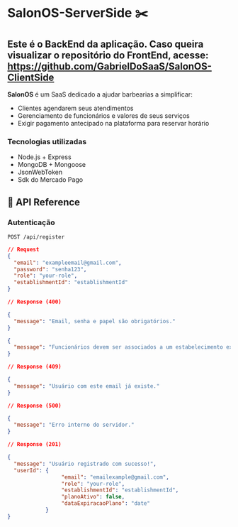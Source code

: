 # SalonOS-ServerSide ✂️
## Este é o BackEnd da aplicação. Caso queira visualizar o repositório do FrontEnd, acesse: https://github.com/GabrielDoSaaS/SalonOS-ClientSide
**SalonOS** é um SaaS dedicado a ajudar barbearias a simplificar:
 -  Clientes agendarem seus atendimentos
 -  Gerenciamento de funcionários e valores de seus serviços
 -  Exigir pagamento antecipado na plataforma para reservar horário


### Tecnologias utilizadas
- Node.js + Express 
- MongoDB + Mongoose
- JsonWebToken
- Sdk do Mercado Pago

## 📡 API Reference

### Autenticação

`POST /api/register`
```json
// Request
{
  "email": "exampleemail@gmail.com",
  "password": "senha123",
  "role": "your-role",
  "establishmentId": "establishmentId"
}

// Response (400)

{
  "message": "Email, senha e papel são obrigatórios."
}

{
  "message": "Funcionários devem ser associados a um estabelecimento existente."
}

// Response (409)

{
  "message": "Usuário com este email já existe."
}

// Response (500)

{
  "message": "Erro interno do servidor."
}

// Response (201)

{
  "message": "Usuário registrado com sucesso!",
  "userId": {
                 "email": "emailexample@gmail.com",
                 "role": "your-role",
                 "establishmentId": "establishmentId",
                 "planoAtivo": false,
                 "dataExpiracaoPlano": "date"
            }
}




